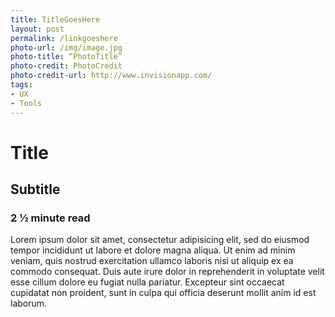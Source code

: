 ```yaml
---
title: TitleGoesHere
layout: post
permalink: /linkgoeshere
photo-url: /img/image.jpg
photo-title: “PhotoTitle”
photo-credit: PhotoCredit
photo-credit-url: http://www.invisionapp.com/
tags:
- UX
- Tools
---
```


# Title

## Subtitle

### 2 &frac12; minute read

Lorem ipsum dolor sit amet, consectetur adipisicing elit, sed do eiusmod tempor incididunt ut labore et dolore magna aliqua. Ut enim ad minim veniam, quis nostrud exercitation ullamco laboris nisi ut aliquip ex ea commodo consequat. Duis aute irure dolor in reprehenderit in voluptate velit esse cillum dolore eu fugiat nulla pariatur. Excepteur sint occaecat cupidatat non proident, sunt in culpa qui officia deserunt mollit anim id est laborum.
